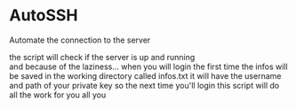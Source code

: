 # AutoSSH
Automate the connection to the server

the script will check if the server is up and running  
and because of the laziness... when you will login the first time the infos will be saved in the working directory called infos.txt it will have the username and path of your private key so the next time you'll login this script will do all the work for you all you
